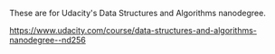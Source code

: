 These are for Udacity's Data Structures and Algorithms nanodegree.

https://www.udacity.com/course/data-structures-and-algorithms-nanodegree--nd256